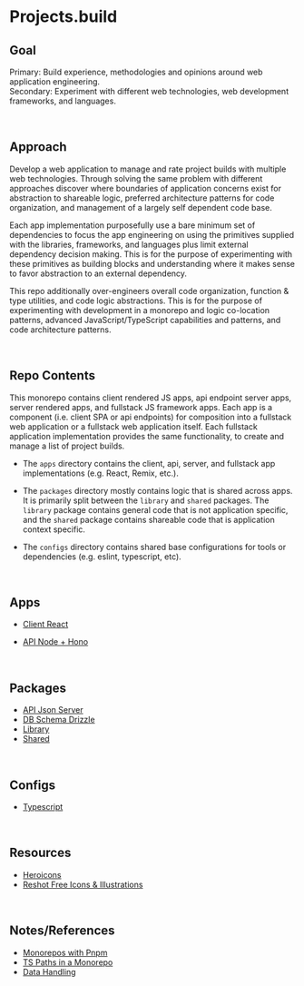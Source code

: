 # **Projects.build**

## **Goal**
Primary: Build experience, methodologies and opinions around web application engineering.  
Secondary: Experiment with different web technologies, web development frameworks, and languages.  


&nbsp;
## **Approach**
Develop a web application to manage and rate project builds with multiple web technologies. Through solving the same problem with different approaches discover where boundaries of application concerns exist for abstraction to shareable logic, preferred architecture patterns for code organization, and management of a largely self dependent code base. 

Each app implementation purposefully use a bare minimum set of dependencies to focus the app engineering on using the primitives supplied with the libraries, frameworks, and languages plus limit external dependency decision making. This is for the purpose of experimenting with these primitives as building blocks and understanding where it makes sense to favor abstraction to an external dependency. 

This repo additionally over-engineers overall code organization, function & type utilities, and code logic abstractions. This is for the purpose of experimenting with development in a monorepo and logic co-location patterns, advanced JavaScript/TypeScript capabilities and patterns, and code architecture patterns. 


&nbsp;
## **Repo Contents**
This monorepo contains client rendered JS apps, api endpoint server apps, server rendered apps, and fullstack JS framework apps. Each app is a component (i.e. client SPA or api endpoints) for composition into a fullstack web application or a fullstack web application itself. Each fullstack application implementation provides the same functionality, to create and manage a list of project builds. 

- The `apps` directory contains the client, api, server, and fullstack app implementations (e.g. React, Remix, etc.).

- The `packages` directory mostly contains logic that is shared across apps. It is primarily split between the `library` and `shared` packages. The `library` package contains general code that is not application specific, and the `shared` package contains shareable code that is application context specific. 

- The `configs` directory contains shared base configurations for tools or dependencies (e.g. eslint, typescript, etc).


&nbsp;
## **Apps**
- [Client React](./apps/client-react)
<!-- - [Client Solid](./apps/client-solid) -->
<!-- - [Client Svelte](./apps/client-svelte) -->
<!-- - [Client Qwik](./apps/client-qwik) -->

- [API Node + Hono](./apps/api-hono)

<!-- - [Server Go + HTMX](./apps/server-go-htmx) -->

<!-- - [Fullstack Astro](./apps/fullstack-astro) -->
<!-- - [Fullstack Next](./apps/fullstack-next) -->
<!-- - [Fullstack Remix](./apps/fullstack-remix) -->
<!-- - [Fullstack SolidStart](./apps/fullstack-solidstart) -->
<!-- - [Fullstack SvelteKit](./apps/fullstack-sveltekit) -->
<!-- - [Fullstack Leptos](./apps/fullstack-leptos) -->

&nbsp;
## **Packages**
- [API Json Server](./packages/api-json-server)
- [DB Schema Drizzle](./packages/db-drizzle)
- [Library](./packages/library)
- [Shared](./packages/shared)

&nbsp;
## **Configs**
<!-- biome.json must be in root folder, does not work as workspace config: https://github.com/biomejs/biome-vscode/issues/25 --> 
<!-- - [Biome](./configs/biome) -->  
<!-- - [ESlint](./configs/eslint) -->
- [Typescript](./configs/typescript)


&nbsp;
## **Resources**
- [Heroicons](https://heroicons.com/)
- [Reshot Free Icons & Illustrations](https://www.reshot.com/)

&nbsp;
## **Notes/References**
- [Monorepos with Pnpm](https://levelup.video/tutorials/monorepos-with-pnpm)
- [TS Paths in a Monorepo](https://github.com/vercel/turbo/discussions/620)
- [Data Handling](https://nextjs.org/blog/security-nextjs-server-components-actions)